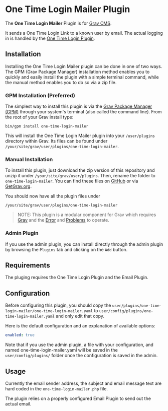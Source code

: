 # One Time Login Mailer Plugin

The **One Time Login Mailer** Plugin is for [Grav CMS](http://github.com/getgrav/grav). 

It sends a One Time Login Link to a known user by email. The actual logging in is handled by the [One Time Login Plugin](https://github.com/jgonyea/grav-plugin-one-time-login).

## Installation

Installing the One Time Login Mailer plugin can be done in one of two ways. The GPM (Grav Package Manager) installation method enables you to quickly and easily install the plugin with a simple terminal command, while the manual method enables you to do so via a zip file.

### GPM Installation (Preferred)

The simplest way to install this plugin is via the [Grav Package Manager (GPM)](http://learn.getgrav.org/advanced/grav-gpm) through your system's terminal (also called the command line).  From the root of your Grav install type:

    bin/gpm install one-time-login-mailer

This will install the One Time Login Mailer plugin into your `/user/plugins` directory within Grav. Its files can be found under `/your/site/grav/user/plugins/one-time-login-mailer`.

### Manual Installation

To install this plugin, just download the zip version of this repository and unzip it under `/your/site/grav/user/plugins`. Then, rename the folder to `one-time-login-mailer`. You can find these files on [GitHub](https://github.com/bleutzinn/grav-plugin-one-time-login-mailer) or via [GetGrav.org](http://getgrav.org/downloads/plugins#extras).

You should now have all the plugin files under

    /your/site/grav/user/plugins/one-time-login-mailer

> NOTE: This plugin is a modular component for Grav which requires [Grav](http://github.com/getgrav/grav) and the [Error](https://github.com/getgrav/grav-plugin-error) and [Problems](https://github.com/getgrav/grav-plugin-problems) to operate.

### Admin Plugin

If you use the admin plugin, you can install directly through the admin plugin by browsing the `Plugins` tab and clicking on the `Add` button.

## Requirements

The pluging requires the One Time Login Plugin and the Email Plugin.

## Configuration

Before configuring this plugin, you should copy the `user/plugins/one-time-login-mailer/one-time-login-mailer.yaml` to `user/config/plugins/one-time-login-mailer.yaml` and only edit that copy.

Here is the default configuration and an explanation of available options:

```yaml
enabled: true
```

Note that if you use the admin plugin, a file with your configuration, and named one-time-login-mailer.yaml will be saved in the `user/config/plugins/` folder once the configuration is saved in the admin.

## Usage

Currently the email sender address, the subject and email message text are hard coded in the `one-time-login-mailer.php` file.

The plugin relies on a properly configured Email Plugin to send out the actual email.

